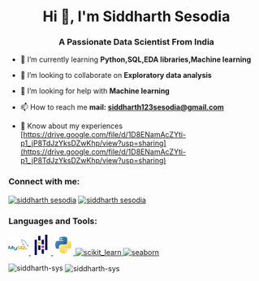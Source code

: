 <h1 align="center">Hi 👋, I'm Siddharth Sesodia</h1>
<h3 align="center">A Passionate Data Scientist From India</h3>

- 🌱 I’m currently learning **Python,SQL,EDA libraries,Machine learning**

- 👯 I’m looking to collaborate on **Exploratory data analysis**

- 🤝 I’m looking for help with **Machine learning**

- 📫 How to reach me **mail: siddharth123sesodia@gmail.com**

- 📄 Know about my experiences [https://drive.google.com/file/d/1D8ENamAcZYti-p1_jP8TdJzYksDZwKhp/view?usp=sharing](https://drive.google.com/file/d/1D8ENamAcZYti-p1_jP8TdJzYksDZwKhp/view?usp=sharing)

<h3 align="left">Connect with me:</h3>
<p align="left">
<a href="https://linkedin.com/in/siddharth sesodia" target="blank"><img align="center" src="https://raw.githubusercontent.com/rahuldkjain/github-profile-readme-generator/master/src/images/icons/Social/linked-in-alt.svg" alt="siddharth sesodia" height="30" width="40" /></a>
<a href="https://kaggle.com/siddharth sesodia" target="blank"><img align="center" src="https://raw.githubusercontent.com/rahuldkjain/github-profile-readme-generator/master/src/images/icons/Social/kaggle.svg" alt="siddharth sesodia" height="30" width="40" /></a>
</p>

<h3 align="left">Languages and Tools:</h3>
<p align="left"> <a href="https://www.mysql.com/" target="_blank" rel="noreferrer"> <img src="https://raw.githubusercontent.com/devicons/devicon/master/icons/mysql/mysql-original-wordmark.svg" alt="mysql" width="40" height="40"/> </a> <a href="https://pandas.pydata.org/" target="_blank" rel="noreferrer"> <img src="https://raw.githubusercontent.com/devicons/devicon/2ae2a900d2f041da66e950e4d48052658d850630/icons/pandas/pandas-original.svg" alt="pandas" width="40" height="40"/> </a> <a href="https://www.python.org" target="_blank" rel="noreferrer"> <img src="https://raw.githubusercontent.com/devicons/devicon/master/icons/python/python-original.svg" alt="python" width="40" height="40"/> </a> <a href="https://scikit-learn.org/" target="_blank" rel="noreferrer"> <img src="https://upload.wikimedia.org/wikipedia/commons/0/05/Scikit_learn_logo_small.svg" alt="scikit_learn" width="40" height="40"/> </a> <a href="https://seaborn.pydata.org/" target="_blank" rel="noreferrer"> <img src="https://seaborn.pydata.org/_images/logo-mark-lightbg.svg" alt="seaborn" width="40" height="40"/> </a> </p>

<p><img align="left" src="https://github-readme-stats.vercel.app/api/top-langs?username=siddharth-sys&show_icons=true&locale=en&layout=compact" alt="siddharth-sys" /></p>

<p>&nbsp;<img align="center" src="https://github-readme-stats.vercel.app/api?username=siddharth-sys&show_icons=true&locale=en" alt="siddharth-sys" /></p>
